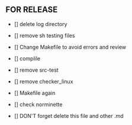 ## FOR RELEASE

- [] delete log directory
- [] remove sh testing files
- [] Change Makefile to avoid errors and review
- [] complile
- [] remove src-test
- [] remove checker_linux
- [] Makefile again
- [] check norminette

- [] DON'T forget delete this file and other .md